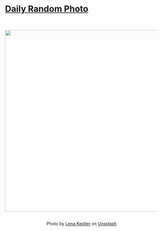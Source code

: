 # [Daily Random Photo](https://www.dailyrandomphoto.com/)

<div align="center">
  <br>
  <br>
  <a href="https://www.dailyrandomphoto.com/p/2024/2024-02-13/"><img src="https://images.unsplash.com/photo-1703159424431-a02e4890a8a6?crop=entropy&cs=tinysrgb&fit=max&fm=jpg&ixid=M3w3NzUwOHwwfDF8cmFuZG9tfHx8fHx8fHx8MTcwNzc4NDE5M3w&ixlib=rb-4.0.3&q=80&w=1080" width="600px"></a>
  <br>
  <br>
  <p class="has-text-grey">Photo by <a href="https://unsplash.com/@lenakestler?utm_source=Daily%20Random%20Photo&amp;utm_medium=referral" target="_blank" rel="noopener noreferrer">Lena Kestler</a> on <a href="https://unsplash.com/photos/a-person-riding-a-surfboard-on-top-of-a-sandy-beach-wq_e0otLmOM?utm_source=Daily%20Random%20Photo&amp;utm_medium=referral" target="_blank" rel="noopener noreferrer">Unsplash</a></p>
</div>
